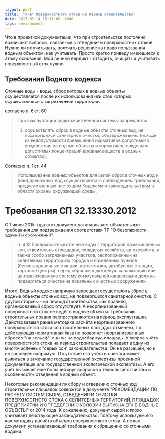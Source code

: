 ```yaml
---
layout: post
title:  "Учёт поверхностного стока на период строительства"
date: 2017-09-14 15:17:00 -0000
tags: environment
---
```


Что в проектной документации, что при строительстве постоянно возникают вопросы, связанные с отведением поверхностных стоков. Нужно ли их учитывать, получать решение на право пользования водным объектом, как учитывать. Просто кратко приведу имеющиеся к этому основания. Мой личный вердикт - отводить, очищать и учитывать поверхностный сток нужно.

## Требования Водного кодекса

Сточные воды - воды, сброс которых в водные объекты осуществляется после их использования или сток которых осуществляется с загрязненной территории.

согласно п. 6 ст. 60

> При эксплуатации водохозяйственной системы запрещается:
> 1)  осуществлять  сброс  в  водные  объекты  сточных  вод,  не  подвергшихся  санитарной  очистке, обезвреживанию (исходя из недопустимости превышения нормативов допустимого воздействия на водные объекты и нормативов предельно допустимых концентраций вредных веществ в водных объектах);

Согласно п. 1 ст. 44

> Использование  водных  объектов  для  целей  сброса  сточных  вод  и  (или)  дренажных  вод осуществляется с соблюдением требований, предусмотренных настоящим Кодексом и законодательством в области охраны окружающей среды.

# Требования СП 32.13330.2012

С 1 июля 2015 года этот документ устанавливает обязательные требования для подтверждения соответствия ТР "О безопасности зданий и сооружений".

> п. 4.12  Поверхностные  сточные  воды  с  территорий  промышленных  зон,  строительных площадок,  складских  хозяйств,  автохозяйств,  а  также  особо  загрязненных  участков, расположенных  на  селитебных  территориях  городов  и  населенных  пунктов (бензозаправочные станции, автостоянки, автобусные станции, торговые центры), перед сбросом  в  дождевую  канализацию  или  централизованную  систему  коммунальной канализации должны подвергаться очистке на локальных очистных сооружениях.

Итого. Водный кодекс напрямую запрещает осуществлять сброс в водные объекты сточных вод, не подвергшихся санитарной очистке. С другой стороны - на период строительства, как правило, организованный сброс отсутствует. А неорганизованный поверхностный сток не ведёт в водные объекты. Требования строительных правил распространяются на период эксплуатации. Действовавшая ранее методика расчёта неорганизованного поверхностного стока со строительных площадок отменена, т.к. действующая нормативная база не позволяет неорганизованных сбросов "на рельеф", они же на водосборную площадь. А вопрос учёта поверхностного стока на период строительства попадает в одну из многочисленных "серых зон" законодательства. Он не разрешён, но и не запрещён напрямую. Отсутствие его учёта и очистки может вылиться в замечание государственной экспертизы проектной документации или государственной экологической экспертизы. А его учёт вызывает ещё больший круг вопросов о технологиях очистки и особенностях отведения в водный объект.

Некоторые рекомендации по сбору и отведению сточных вод строительных площадок содержтся в документе "РЕКОМЕНДАЦИИ ПО РАСЧЕТУ СИСТЕМ СБОРА, ОТВЕДЕНИЯ И ОЧИСТКИ ПОВЕРХНОСТНОГО СТОКА С СЕЛИТЕБНЫХ ТЕРРИТОРИЙ, ПЛОЩАДОК ПРЕДПРИЯТИЙ И ОПРЕДЕЛЕНИЮ УСЛОВИЙ ВЫПУСКА ЕГО В ВОДНЫЕ ОБЪЕКТЫ" от 2014 года. К сожалению, документ сырой и плохо учитывает действующее законодательство. Поэтому используем его как методику расчёта объемов поверхностного стока. А не как документ, устанавливающий требования к обращению со сточными водами.